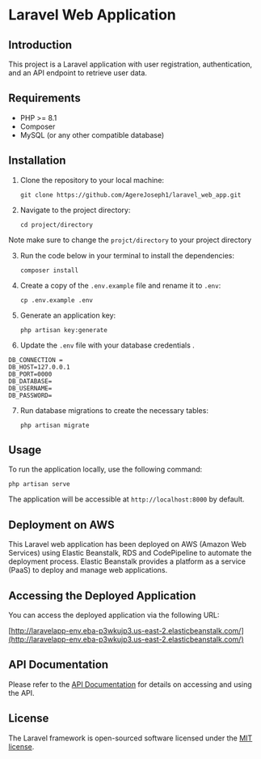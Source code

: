 # Laravel Web Application

## Introduction

This project is a Laravel application with user registration, authentication, and an API endpoint to retrieve user data.

## Requirements

- PHP >= 8.1
- Composer
- MySQL (or any other compatible database)

## Installation

1. Clone the repository to your local machine:

   ```
   git clone https://github.com/AgereJoseph1/laravel_web_app.git
   ```

2. Navigate to the project directory:

   ```
   cd project/directory 
   ```
Note make sure to change the `projct/directory` to your project directory

3. Run the code below in your terminal to install the dependencies:

   ```
   composer install
   ```

4. Create a copy of the `.env.example` file and rename it to `.env`:

   ```
   cp .env.example .env
   ```

5. Generate an application key:

   ```
   php artisan key:generate
   ```

6. Update the `.env` file with your database credentials .
```
DB_CONNECTION = 
DB_HOST=127.0.0.1
DB_PORT=0000
DB_DATABASE=
DB_USERNAME= 
DB_PASSWORD=
```

7. Run database migrations to create the necessary tables:

   ```
   php artisan migrate
   ```

## Usage

To run the application locally, use the following command:

```
php artisan serve
```

The application will be accessible at `http://localhost:8000` by default.

## Deployment on AWS

This Laravel web application has been deployed on AWS (Amazon Web Services) using Elastic Beanstalk, RDS and CodePipeline to automate the deployment process. Elastic Beanstalk provides a platform as a service (PaaS) to deploy and manage web applications.

## Accessing the Deployed Application

You can access the deployed application via the following URL:

[http://laravelapp-env.eba-p3wkujp3.us-east-2.elasticbeanstalk.com/](http://laravelapp-env.eba-p3wkujp3.us-east-2.elasticbeanstalk.com/)

## API Documentation

Please refer to the [API Documentation](api-documentation.md) for details on accessing and using the API.

## License

The Laravel framework is open-sourced software licensed under the [MIT license](https://opensource.org/licenses/MIT).

